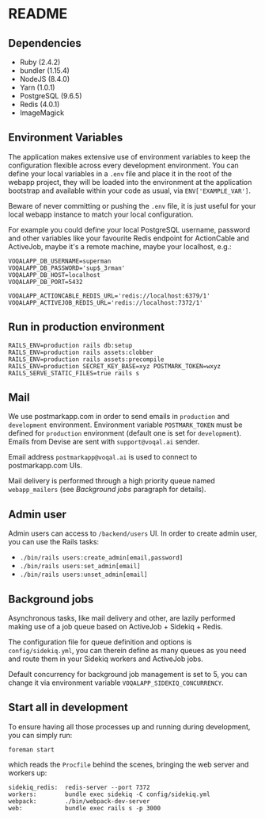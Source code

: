 # README

## Dependencies

* Ruby (2.4.2)
* bundler (1.15.4)
* NodeJS (8.4.0)
* Yarn (1.0.1)
* PostgreSQL (9.6.5)
* Redis (4.0.1)
* ImageMagick

## Environment Variables

The application makes extensive use of environment variables to keep the configuration flexible across every development environment.
You can define your local variables in a `.env` file and place it in the root of the webapp project,
they will be loaded into the environment at the application bootstrap and available within your code as usual, via `ENV['EXAMPLE_VAR']`.

Beware of never committing or pushing the `.env` file, it is just useful for your local webapp instance to match your local configuration.

For example you could define your local PostgreSQL username, password and other variables like your favourite Redis endpoint for ActionCable and ActiveJob, maybe it's a remote machine, maybe your localhost, e.g.:

```
VOQALAPP_DB_USERNAME=superman
VOQALAPP_DB_PASSWORD='sup$_3rman'
VOQALAPP_DB_HOST=localhost
VOQALAPP_DB_PORT=5432

VOQALAPP_ACTIONCABLE_REDIS_URL='redis://localhost:6379/1'
VOQALAPP_ACTIVEJOB_REDIS_URL='redis://localhost:7372/1'
```

## Run in production environment

    RAILS_ENV=production rails db:setup
    RAILS_ENV=production rails assets:clobber
    RAILS_ENV=production rails assets:precompile
    RAILS_ENV=production SECRET_KEY_BASE=xyz POSTMARK_TOKEN=wxyz RAILS_SERVE_STATIC_FILES=true rails s


## Mail

We use postmarkapp.com in order to send emails in `production` and `development` environment. Environment variable `POSTMARK_TOKEN` must be defined for `production` environment (default one is set for `development`).
Emails from Devise are sent with `support@voqal.ai` sender.

Email address `postmarkapp@voqal.ai` is used to connect to postmarkapp.com UIs.

Mail delivery is performed through a high priority queue named `webapp_mailers` (see _Background jobs_ paragraph for details).


## Admin user

Admin users can access to `/backend/users` UI. In order to create admin user, you can use the Rails tasks:

* `./bin/rails users:create_admin[email,password]`
* `./bin/rails users:set_admin[email]`
* `./bin/rails users:unset_admin[email]`


## Background jobs

Asynchronous tasks, like mail delivery and other, are lazily performed making use of a job queue based on ActiveJob + Sidekiq + Redis.

The configuration file for queue definition and options is `config/sidekiq.yml`, you can therein define as many queues as you need and route them in your Sidekiq workers and ActiveJob jobs.

Default concurrency for background job management is set to 5, you can change it via environment variable `VOQALAPP_SIDEKIQ_CONCURRENCY`.


## Start all in development

To ensure having all those processes up and running during development, you can simply run:

    foreman start

which reads the `Procfile` behind the scenes, bringing the web server and workers up:

    sidekiq_redis:  redis-server --port 7372
    workers:        bundle exec sidekiq -C config/sidekiq.yml
    webpack:        ./bin/webpack-dev-server
    web:            bundle exec rails s -p 3000


